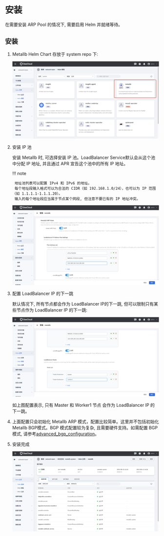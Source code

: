 # 安装

在需要安装 ARP Pool 的情况下, 需要启用 Helm 并就绪等待。

## 安装

1. Metallb Helm Chart 存放于 system repo 下:

    ![metallb_repo](../../images/helm_repo.png)

2. 安装 IP 池

    安装 Metallb 时, 可选择安装 IP 池。LoadBalancer Service默认会从这个池中分配 IP 地址, 并且通过 APR 宣告这个池中的所有 IP 地址。

    !!! note

        地址池列表可以配置 IPv4 和 IPv6 的地址。
        每个地址段输入格式可以为合法的 CIDR（如 192.168.1.0/24），也可以为 IP 范围（如 1.1.1.1-1.1.1.20）。
        输入的每个地址段应当属于节点某个网段, 但注意不要已有的 IP 地址冲突。

    ![metallb_ippool](../../images/metallb_ippool.png)

3. 配置 LoadBalancer IP 的下一跳

    默认情况下, 所有节点都会作为 LoadBalancer IP的下一跳, 但可以限制只有某些节点作为 LoadBalancer IP 的下一跳:

    ![node_list](../../images/metallb_nodelist.png)

    如上图配置表示, 只有 Master 和 Worker1 节点 会作为 LoadBalancer IP 的下一跳。

4. 上面配置只会初始化 Metallb ARP 模式，配置比较简单。这里并不包括初始化 Metallb BGP模式。BGP 模式配置较为复杂, 且需要硬件支持。如需配置 BGP 模式, 请参考[advanced_bgp_configuration](https://metallb.universe.tf/configuration/_advanced_bgp_configuration/)。

5. 安装完成

    ![](../../images/metallb_installed.png)
